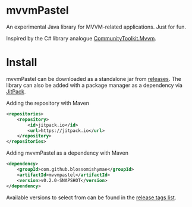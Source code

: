 # mvvmPastel
An experimental Java library for MVVM-related applications. Just for fun.

Inspired by the C# library analogue [CommunityToolkit.Mvvm](https://github.com/CommunityToolkit/MVVM-Samples).

# Install
mvvmPastel can be downloaded as a standalone jar from [releases](https://github.com/BlossomiShymae/mvvmpastel/releases). The library 
can also be added with a package manager as a dependency via [JitPack](https://jitpack.io/).

Adding the repository with Maven
```xml
<repositories>
    <repository>
        <id>jitpack.io</id>
        <url>https://jitpack.io</url>
    </repository>
</repositories>
```
Adding mvvmPastel as a dependency with Maven
```xml
<dependency>
    <groupId>com.github.blossomishymae</groupId>
    <artifactId>mvvmpastel</artifactId>
    <version>v0.2.0-SNAPSHOT</version>
</dependency>
```
Available versions to select from can be found in the [release tags list](https://github.com/BlossomiShymae/mvvmpastel/tags).


